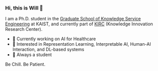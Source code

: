 ### Hi, this is Will 👋

<!--
**WRafell/WRafell** is a ✨ _special_ ✨ repository because its `README.md` (this file) appears on your GitHub profile.
-->
I am a Ph.D. student in the [Graduate School of Knowledge Service Engineering](https://kse.kaist.ac.kr/) at KAIST, and currently part of [KIRC](http://kirc.kaist.ac.kr/) (Knowledge Innovation Research Center).

- 🔬 Currently working on AI for Healthcare
- 👀 Interested in Representation Learning, Interpretable AI, Human-AI Interaction, and DL-based systems
- 🌱 Always a student

Be Chill. Be Patient.

